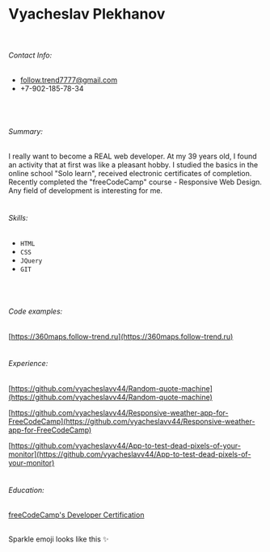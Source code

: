 # Vyacheslav Plekhanov
<br>

###### Contact Info:
* follow.trend7777@gmail.com
* +7-902-185-78-34
<br>
<br>


###### Summary:
I really want to become a REAL web developer. At my 39 years old, I found an activity that at first was like a pleasant hobby.
I studied the basics in the online school "Solo learn", received electronic certificates of completion.
Recently completed the "freeCodeCamp" course - Responsive Web Design.
Any field of development is interesting for me.
<br>
<br>

###### Skills:
  - `HTML`
  - `CSS`
  - `JQuery`
  - `GIT`

<br>
<br>

###### Code examples:
[https://360maps.follow-trend.ru](https://360maps.follow-trend.ru)
<br>
<br>

###### Experience:
[https://github.com/vyacheslavv44/Random-quote-machine](https://github.com/vyacheslavv44/Random-quote-machine)<br>

[https://github.com/vyacheslavv44/Responsive-weather-app-for-FreeCodeCamp](https://github.com/vyacheslavv44/Responsive-weather-app-for-FreeCodeCamp)<br>

[https://github.com/vyacheslavv44/App-to-test-dead-pixels-of-your-monitor](https://github.com/vyacheslavv44/App-to-test-dead-pixels-of-your-monitor)
<br>
<br>

###### Education:
[freeCodeCamp's Developer Certification](https://www.freecodecamp.org/certification/vyacheslav_plekhanov/responsive-web-design)
<br>
<br>






Sparkle emoji looks like this :sparkles:

